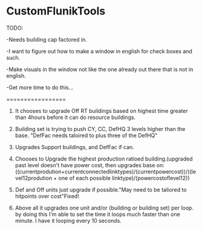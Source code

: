 CustomFlunikTools
=================
TODO:

-Needs building cap factored in.

-I want to figure out how to make a window in english for check boxes and such.

-Make visuals in the window not like the one already out there that is not in english.

-Get more time to do this...

=================
1) It chooses to upgrade Off RT buildings based on highest time greater than 4hours before it can do resource buildings.

2) Building set is trying to push CY, CC, DefHQ 3 levels higher than the base. "DefFac needs taloired to plus three of the DefHQ"

3) Upgrades Support buildings, and DefFac if can.

4) Chooses to Upgrade the highest production ratioed building.(upgraded past level doesn't have power cost, then upgrades base on:
((currentprodution+currentconnectedlinktypes)/(currentpowercost))/((level12prodution + one of each possible linktype)/(powercostoflevel12))

5) Def and Off units just upgrade if possible."May need to be taliored to hitpoints over cost"Fixed!

6) Above all it upgrades one unit and/or (building or building set) per loop. by doing this I'm able to set the time it loops much faster than one minute. I have it looping every 10 seconds.
